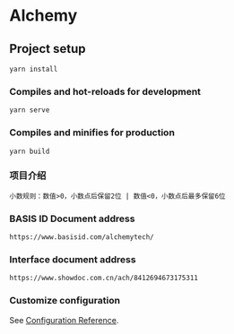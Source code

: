 # Alchemy

## Project setup
```
yarn install
```

### Compiles and hot-reloads for development
```
yarn serve
```

### Compiles and minifies for production
```
yarn build
```

### 项目介绍
```
小数规则：数值>0，小数点后保留2位 | 数值<0，小数点后最多保留6位
```

### BASIS ID Document address
```
https://www.basisid.com/alchemytech/
```

### Interface document address
```
https://www.showdoc.com.cn/ach/8412694673175311
```

### Customize configuration
See [Configuration Reference](https://cli.vuejs.org/config/).
